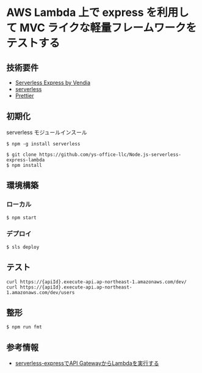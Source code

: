 # AWS Lambda 上で express を利用して MVC ライクな軽量フレームワークをテストする

## 技術要件

- [Serverless Express by Vendia](https://github.com/vendia/serverless-express)
- [serverless](https://www.serverless.com/)
- [Prettier](https://prettier.io/)

## 初期化

serverless モジュールインスール

```shell
$ npm -g install serverless
```

```shell
$ git clone https://github.com/ys-office-llc/Node.js-serverless-express-lambda
$ npm install
```

## 環境構築

### ローカル

```shell
$ npm start
```

### デプロイ

```shell
$ sls deploy
```

## テスト

```shell
curl https://{apiId}.execute-api.ap-northeast-1.amazonaws.com/dev/
curl https://{apiId}.execute-api.ap-northeast-1.amazonaws.com/dev/users
```

## 整形

```shell
$ npm run fmt
```

## 参考情報
- [serverless-expressでAPI GatewayからLambdaを実行する](https://zenn.dev/yuta_saito/articles/8b543a1957c375593ee5)
